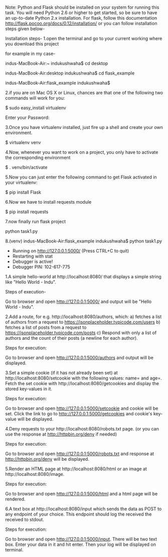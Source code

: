 Note: Python and Flask should be installed on your system for running this task.
You will need Python 2.6 or higher to get started, so be sure to have an up-to-date Python 2.x installation.
For flask, follow this documentation http://flask.pocoo.org/docs/0.12/installation/
or you can follow installation steps given below-

Installation steps-
1.open the terminal and go to your current working where you download this project

for example in my case-

indus-MacBook-Air:~ indukushwaha$ cd desktop

indus-MacBook-Air:desktop indukushwaha$ cd flask_example

indus-MacBook-Air:flask_example indukushwaha$

2.if you are on Mac OS X or Linux, chances are that one of the following two commands will work for you:

$ sudo easy_install virtualenv

Enter your Password:

3.Once you have virtualenv installed, just fire up a shell and create your own environment.

$ virtualenv venv

4.Now, whenever you want to work on a project, you only have to activate the corresponding environment

$ . venv/bin/activate

5.Now you can just enter the following command to get Flask activated in your virtualenv:

$ pip install Flask

6.Now we have to install requests module

$ pip install requests

7.now finally run flask project

python task1.py

8.(venv) indus-MacBook-Air:flask_example indukushwaha$ python task1.py
 * Running on http://127.0.0.1:5000/ (Press CTRL+C to quit)
 * Restarting with stat
 * Debugger is active!
 * Debugger PIN: 102-617-775

1.A simple hello-world at http://localhost:8080/​ that displays a simple string like "Hello World - Indu".

Steps of execution-

Go to browser and open http://127.0.0.1:5000/ and output will be "Hello World - Indu".

2.Add a route, for e.g. http://localhost:8080/authors​, which:
a) fetches a list of authors from a request to https://jsonplaceholder.typicode.com/users
b) fetches a list of posts from a request to https://jsonplaceholder.typicode.com/posts
c) Respond with only​ a list of authors and the count of their posts (a newline for each author).

Steps for execution:

Go to browser and open http://127.0.0.1:5000/authors and output will be displayed.

3.Set a simple cookie (if it has not already been set) at http://localhost:8080/setcookie​ with the following values: name= and age=.
Fetch the set cookie with http://localhost:8080/getcookies​ and display the stored key-values in it.

Steps for execution:

Go to browser and open http://127.0.0.1:5000/setcookie and cookie will be set.
Click the link to go to http://127.0.0.1:5000/getcookies and cookie's key-value will be displayed.

4.Deny requests to your http://localhost:8080/robots.txt​ page. (or you can use the response at http://httpbin.org/deny if needed)

Steps for execution:

Go to browser and open http://127.0.0.1:5000/robots.txt and response at http://httpbin.org/deny will be displayed.

5.Render an HTML page at http://localhost:8080/html​ or an image at http://localhost:8080/image​.

Steps for execution:

Go to browser and open http://127.0.0.1:5000/html and a html page will be rendered.

6.A text box at http://localhost:8080/input​ which sends the data as POST to any endpoint of your choice. This endpoint should log the received the received to stdout.

Steps for execution:

Go to browser and open http://127.0.0.1:5000/input.
There will be two text box. Enter your data in it and hit enter.
Then your log will be displayed on terminal.
